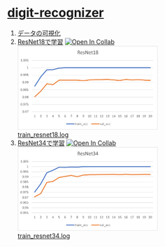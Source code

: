 # [digit-recognizer](https://www.kaggle.com/c/digit-recognizer)
1. [データの可視化](visualize.ipynb)
2. [ResNet18で学習](train_resnet18.ipynb) [![Open In Collab](https://colab.research.google.com/assets/colab-badge.svg)](https://colab.research.google.com/github/yukiharada1228/digit_recognizer/blob/main/train_resnet18.ipynb)<br>
<img src="resnet18_learning_curve.png" width="320"/><br>
[train_resnet18.log](train_resnet18.log)
3. [ResNet34で学習](train_resnet34.ipynb) [![Open In Collab](https://colab.research.google.com/assets/colab-badge.svg)](https://colab.research.google.com/github/yukiharada1228/digit_recognizer/blob/main/train_resnet34.ipynb)<br>
<img src="resnet34_learning_curve.png" width="320"/><br>
[train_resnet34.log](train_resnet34.log)